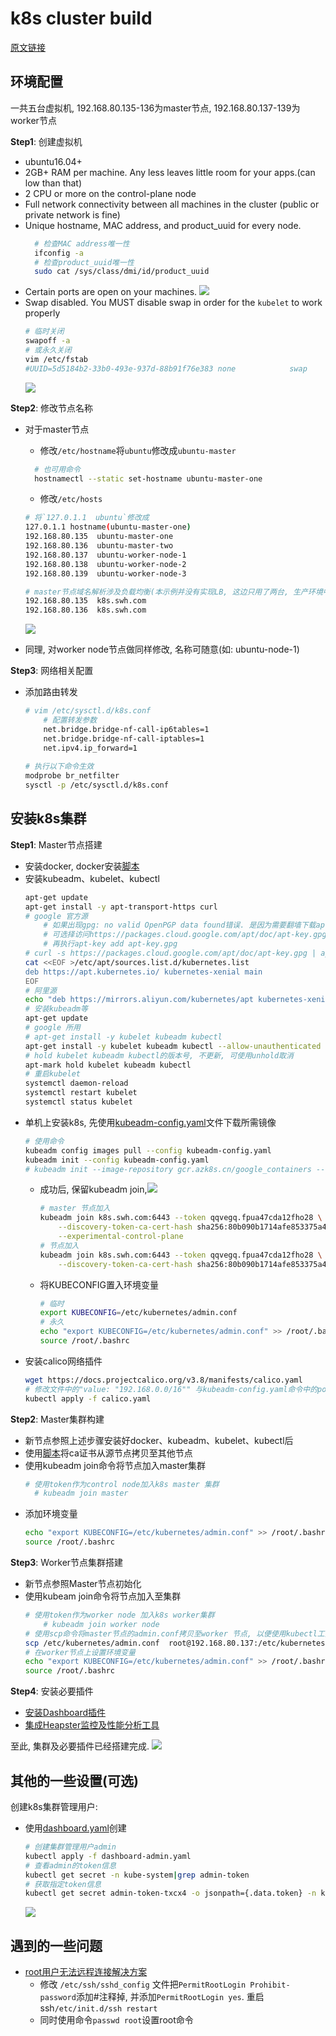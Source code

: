 # k8s cluster build

[原文链接](https://my.oschina.net/baobao/blog/3031712)

## 环境配置
一共五台虚拟机, 192.168.80.135-136为master节点, 192.168.80.137-139为worker节点

**Step1**: 创建虚拟机
- ubuntu16.04+
- 2GB+ RAM per machine. Any less leaves little room for your apps.(can low than that)
- 2 CPU or more on the control-plane node
- Full network connectivity between all machines in the cluster (public or private network is fine)
- Unique hostname, MAC address, and product_uuid for every node.
    ```bash
      # 检查MAC address唯一性
      ifconfig -a
      # 检查product_uuid唯一性
      sudo cat /sys/class/dmi/id/product_uuid
    ```
- Certain ports are open on your machines.
    ![](../../doc/picture/k8s/check%20ports.png)
- Swap disabled. You MUST disable swap in order for the `kubelet` to work properly
    ```bash
    # 临时关闭
    swapoff -a
    # 或永久关闭
    vim /etc/fstab
    #UUID=5d5184b2-33b0-493e-937d-88b91f76e383 none            swap    sw              0       0
    ```
    ![](../../doc/picture/k8s/swap%20off.png)

**Step2**: 修改节点名称
- 对于master节点
    - 修改`/etc/hostname`将`ubuntu`修改成`ubuntu-master`
    ```bash
      # 也可用命令
      hostnamectl --static set-hostname ubuntu-master-one
    ```
    - 修改`/etc/hosts`
    ```bash
    # 将`127.0.1.1  ubuntu`修改成
    127.0.1.1 hostname(ubuntu-master-one)
    192.168.80.135  ubuntu-master-one
    192.168.80.136  ubuntu-master-two
    192.168.80.137  ubuntu-worker-node-1
    192.168.80.138  ubuntu-worker-node-2
    192.168.80.139  ubuntu-worker-node-3
    
    # master节点域名解析涉及负载均衡(本示例并没有实现LB, 这边只用了两台, 生产环境中至少三台) 
    192.168.80.135  k8s.swh.com
    192.168.80.136  k8s.swh.com
    ```
    ![](../../doc/picture/k8s/hosts%20change.png)
  
- 同理, 对worker node节点做同样修改, 名称可随意(如: ubuntu-node-1)

**Step3**: 网络相关配置
- 添加路由转发
    ```bash
    # vim /etc/sysctl.d/k8s.conf
        # 配置转发参数
        net.bridge.bridge-nf-call-ip6tables=1
        net.bridge.bridge-nf-call-iptables=1
        net.ipv4.ip_forward=1
        
    # 执行以下命令生效
    modprobe br_netfilter
    sysctl -p /etc/sysctl.d/k8s.conf
    ```


## 安装k8s集群

**Step1**: Master节点搭建
- 安装docker, docker安装[脚本](../../doc/docker/docker.sh)
- 安装kubeadm、kubelet、kubectl
    ```bash
    apt-get update
    apt-get install -y apt-transport-https curl
    # google 官方源
        # 如果出现gpg: no valid OpenPGP data found错误. 是因为需要翻墙下载apt-key.gpg. 
        # 可选择访问https://packages.cloud.google.com/apt/doc/apt-key.gpg手动下载gpg文件. 地址: doc/kubernetes/files下
        # 再执行apt-key add apt-key.gpg
    # curl -s https://packages.cloud.google.com/apt/doc/apt-key.gpg | apt-key add -
    cat <<EOF >/etc/apt/sources.list.d/kubernetes.list
    deb https://apt.kubernetes.io/ kubernetes-xenial main
    EOF
    # 阿里源
    echo "deb https://mirrors.aliyun.com/kubernetes/apt kubernetes-xenial main" >> /etc/apt/sources.list
    # 安装kubeadm等
    apt-get update
    # google 所用
    # apt-get install -y kubelet kubeadm kubectl
    apt-get install -y kubelet kubeadm kubectl --allow-unauthenticated
    # hold kubelet kubeadm kubectl的版本号, 不更新, 可使用unhold取消
    apt-mark hold kubelet kubeadm kubectl
    # 重启kubelet
    systemctl daemon-reload
    systemctl restart kubelet
    systemctl status kubelet
    ```
- 单机上安装k8s, 先使用[kubeadm-config.yaml](../../doc/k8s/kubeadm-config.yaml)文件下载所需镜像
    ```bash
    # 使用命令
    kubeadm config images pull --config kubeadm-config.yaml
    kubeadm init --config kubeadm-config.yaml
    # kubeadm init --image-repository gcr.azk8s.cn/google_containers --kubernetes-version v1.15.0 --pod-network-cidr=192.168.0.0/16
    ```
    - 成功后, 保留kubeadm join,![](../../doc/picture/k8s/k8s%20init.png)
        ```bash
        # master 节点加入
        kubeadm join k8s.swh.com:6443 --token qqvegq.fpua47cda12fho28 \
            --discovery-token-ca-cert-hash sha256:80b090b1714afe853375a43d61fd301ae77d5892b06ad8e3ec77f03989bad155 \
            --experimental-control-plane
        # 节点加入
        kubeadm join k8s.swh.com:6443 --token qqvegq.fpua47cda12fho28 \
            --discovery-token-ca-cert-hash sha256:80b090b1714afe853375a43d61fd301ae77d5892b06ad8e3ec77f03989bad155 
        ```
    - 将KUBECONFIG置入环境变量
        ```bash
        # 临时
        export KUBECONFIG=/etc/kubernetes/admin.conf
        # 永久
        echo "export KUBECONFIG=/etc/kubernetes/admin.conf" >> /root/.bashrc
        source /root/.bashrc
        ```
- 安装calico网络插件
    ```bash
    wget https://docs.projectcalico.org/v3.8/manifests/calico.yaml
    # 修改文件中的"value: "192.168.0.0/16"" 与kubeadm-config.yaml命令中的podSubnet一致
    kubectl apply -f calico.yaml
    ```

**Step2**: Master集群构建
- 新节点参照上述步骤安装好docker、kubeadm、kubelet、kubectl后
- 使用[脚本](../../doc/k8s/sync.master.ca.sh)将ca证书从源节点拷贝至其他节点
- 使用kubeadm join命令将节点加入master集群
    ```bash
    # 使用token作为control node加入k8s master 集群
      # kubeadm join master
    ```
- 添加环境变量
    ```bash
    echo "export KUBECONFIG=/etc/kubernetes/admin.conf" >> /root/.bashrc
    source /root/.bashrc
    ```

**Step3**: Worker节点集群搭建
- 新节点参照Master节点初始化
- 使用kubeam join命令将节点加入至集群
    ```bash
    # 使用token作为worker node 加入k8s worker集群
        # kubeadm join worker node
    # 使用scp命令将master节点的admin.conf拷贝至worker 节点, 以便使用kubectl工具(可选)
    scp /etc/kubernetes/admin.conf  root@192.168.80.137:/etc/kubernetes/
    # 在worker节点上设置环境变量
    echo "export KUBECONFIG=/etc/kubernetes/admin.conf" >> /root/.bashrc
    source /root/.bashrc
    ```

**Step4**: 安装必要插件
- [安装Dashboard插件](plugins/dashboard/dashboard.md)
- [集成Heapster监控及性能分析工具](plugins/Heapster/Heapster.md)


至此, 集群及必要插件已经搭建完成. ![](../../doc/picture/k8s/k8s%20complete.png)


## 其他的一些设置(可选)
创建k8s集群管理用户: 
- 使用[dashboard.yaml](admin.yaml)创建
    ```bash
    # 创建集群管理用户admin
    kubectl apply -f dashboard-admin.yaml
    # 查看admin的token信息
    kubectl get secret -n kube-system|grep admin-token
    # 获取指定token信息
    kubectl get secret admin-token-txcx4 -o jsonpath={.data.token} -n kube-system |base64 -d
    ```
    ![](../../doc/picture/k8s/service%20account.png)



## 遇到的一些问题
- [root用户无法远程连接解决方案](https://blog.csdn.net/qq_35445306/article/details/78771398)
    - 修改 `/etc/ssh/sshd_config` 文件把`PermitRootLogin Prohibit-password`添加#注释掉, 并添加`PermitRootLogin yes`.
    重启ssh`/etc/init.d/ssh restart`
    - 同时使用命令`passwd root`设置root命令
    